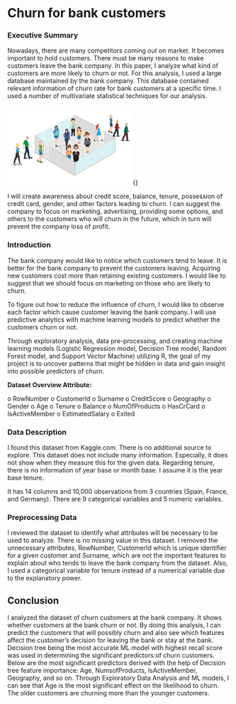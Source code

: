 
# Churn for bank customers
 

### Executive Summary

Nowadays, there are many competitors coming out on market. It becomes important to hold customers. There must be many reasons to make customers leave the bank company. In this paper, I analyze what kind of customers are more likely to churn or not. For this analysis, I used a large database maintained by the bank company. This database contained relevant information of churn rate for bank customers at a specific time. I used a number of multivariate statistical techniques for our analysis.


![다운로드](./다운로드.png){}


I will create awareness about credit score, balance, tenure, possession of credit card, gender, and other factors leading to churn. I can suggest the company to focus on marketing, advertising, providing some options, and others to the customers who will churn in the future, which in turn will prevent the company loss of profit.

### Introduction

The bank company would like to notice which customers tend to leave. It is better for the bank company to prevent the customers leaving. Acquiring new customers cost more than retaining existing customers. I would like to suggest that we should focus on marketing on those who are likely to churn.

To figure out how to reduce the influence of churn, I would like to observe each factor which cause customer leaving the bank company. I will use predictive analytics with machine learning models to predict whether the customers churn or not.

Through exploratory analysis, data pre-processing, and creating machine learning models (Logistic Regression model, Decision Tree model, Random Forest model, and Support Vector Machine) utilizing R, the goal of my project is to uncover patterns that might be hidden in data and gain insight into possible predictors of churn.

**Dataset Overview Attribute:**
   
o RowNumber o CustomerId o Surname
o CreditScore o Geography o Gender
o Age
o Tenure
o Balance
o NumOfProducts o HasCrCard
o IsActiveMember o EstimatedSalary
o Exited

### Data Description

I found this dataset from Kaggle.com. There is no additional source to explore. This dataset does not include many information. Especially, it does not show when they measure this for the given data. Regarding tenure, there is no information of year base or month base. I assume it is the year base tenure.

It has 14 columns and 10,000 observations from 3 countries (Spain, France, and Germany). There are 9 categorical variables and 5 numeric variables.

### Preprocessing Data

I reviewed the dataset to identify what attributes will be necessary to be used to analyze.
There is no missing value in this dataset. I removed the unnecessary attributes, RowNumber, CustomerId which is unique identifier for a given customer and Surname, which are not the important features to explain about who tends to leave the bank company from the dataset.
Also, I used a categorical variable for tenure instead of a numerical variable due to the explanatory power.

## Conclusion

I analyzed the dataset of churn customers at the bank company. It shows whether customers at the bank churn or not. By doing this analysis, I can predict the customers that will possibly churn and also see which features affect the customer’s decision for leaving the bank or stay at the bank.
Decision tree being the most accurate ML model with highest recall score was used in determining the significant predictors of churn customers. Below are the most significant predictors derived with the help of Decision tree feature importance: Age, NumsofProducts, IsActiveMember, Geography, and so on.
Through Exploratory Data Analysis and ML models, I can see that Age is the most significant effect on the likelihood to churn. The older customers are churning more than the younger customers.

 <br>
 <br>
 <br>
